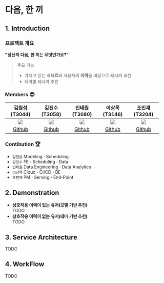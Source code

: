 # 다음, 한 끼
## 1. Introduction
### 프로젝트 개요
**"당신의 다음, 한 끼는 무엇인가요?"**  
> 주요 기능
>  - 가지고 있는 **식재료**와 사용자의 **이력**을 바탕으로 레시피 추천
>  - 테마별 레시피 추천
  
### Members 😎
|김원섭(T3044)|김진수(T3058)|민태원(T3080)|이상목(T3146)|조민재(T3204)|
|:--:|:--:|:--:|:--:|:--:|
|[![](https://avatars.githubusercontent.com/u/83912849?v=4)](https://github.com/whattSUPkim)|[![](https://avatars.githubusercontent.com/u/70852156?v=4)](https://github.com/KimJinSuPKNU)|[![](https://avatars.githubusercontent.com/u/62104797?v=4)](https://github.com/mintaewon)|[![](https://avatars.githubusercontent.com/u/62589993?v=4)](https://github.com/SNMHZ)|[![](https://avatars.githubusercontent.com/u/77037041?v=4)](https://github.com/binyf)|
|[Github](https://github.com/whattSUPkim)|[Github](https://github.com/KimJinSuPKNU)|[Github](https://github.com/mintaewon)|[Github](https://github.com/SNMHZ)|[Github](https://github.com/binyf)|

### Contibution 🏆
- `김원섭` Modeling **·** Scheduling
- `김진수` FE **·** Scheduling **·** Data
- `민태원` Data Engineering **·** Data Analytics
- `이상목` Cloud **·** CI/CD **·** BE
- `조민재` PM **·** Serving **·** End-Point

## 2. Demonstration 
- **상호작용 이력이 있는 유저(모델 기반 추천)**  
TODO
- **상호작용 이력이 없는 유저(테마 기반 추천)**  
TODO

## 3. Service Architecture
TODO

## 4. WorkFlow
TODO
